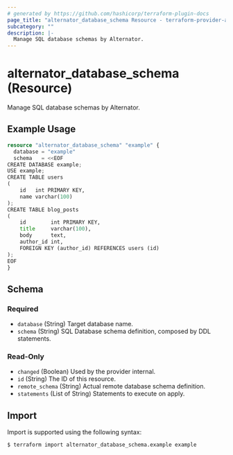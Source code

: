 ```yaml
---
# generated by https://github.com/hashicorp/terraform-plugin-docs
page_title: "alternator_database_schema Resource - terraform-provider-alternator"
subcategory: ""
description: |-
  Manage SQL database schemas by Alternator.
---
```


# alternator_database_schema (Resource)

Manage SQL database schemas by Alternator.

## Example Usage

```terraform
resource "alternator_database_schema" "example" {
  database = "example"
  schema   = <<EOF
CREATE DATABASE example;
USE example;
CREATE TABLE users
(
    id   int PRIMARY KEY,
    name varchar(100)
);
CREATE TABLE blog_posts
(
    id        int PRIMARY KEY,
    title     varchar(100),
    body      text,
    author_id int,
    FOREIGN KEY (author_id) REFERENCES users (id)
);
EOF
}
```

<!-- schema generated by tfplugindocs -->
## Schema

### Required

- `database` (String) Target database name.
- `schema` (String) SQL Database schema definition, composed by DDL statements.

### Read-Only

- `changed` (Boolean) Used by the provider internal.
- `id` (String) The ID of this resource.
- `remote_schema` (String) Actual remote database schema definition.
- `statements` (List of String) Statements to execute on apply.

## Import

Import is supported using the following syntax:

```shell
$ terraform import alternator_database_schema.example example
```
